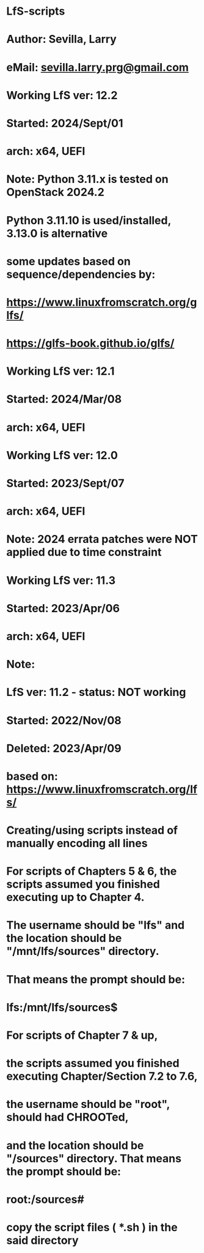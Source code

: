 # LfS-scripts
#
# Author: Sevilla, Larry
#  eMail: sevilla.larry.prg@gmail.com
#
#
# Working LfS ver: 12.2
# Started: 2024/Sept/01
# arch: x64, UEFI
# Note: Python 3.11.x is tested on OpenStack 2024.2
#       Python 3.11.10 is used/installed, 3.13.0 is alternative
# some updates based on sequence/dependencies by:
#		https://www.linuxfromscratch.org/glfs/
#		https://glfs-book.github.io/glfs/
#
#
# Working LfS ver: 12.1
# Started: 2024/Mar/08
# arch: x64, UEFI
#
#
# Working LfS ver: 12.0
# Started: 2023/Sept/07
# arch: x64, UEFI
# Note: 2024 errata patches were NOT applied due to time constraint
#
# Working LfS ver: 11.3
# Started: 2023/Apr/06
# arch: x64, UEFI
#
# Note:
# LfS ver: 11.2 - status: NOT working
# Started: 2022/Nov/08
# Deleted: 2023/Apr/09





#
# based on: https://www.linuxfromscratch.org/lfs/
#
# Creating/using scripts instead of manually encoding all lines
#
#
# For scripts of Chapters 5 & 6, the scripts assumed you finished executing up to Chapter 4.
# The username should be "lfs" and the location should be "/mnt/lfs/sources" directory.
# That means the prompt should be:
#
#   lfs:/mnt/lfs/sources$
#
#
# For scripts of Chapter 7 & up,
# the scripts assumed you finished executing Chapter/Section 7.2 to 7.6,
# the username should be "root", should had CHROOTed,
# and the location should be "/sources" directory.  That means the prompt should be:
#
#   root:/sources#
#



#
# copy the script files ( *.sh ) in the said directory
#
